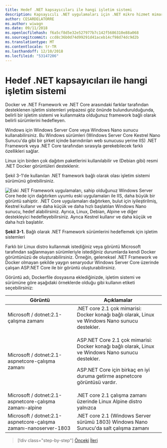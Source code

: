 ```yaml
---
title: Hedef .NET kapsayıcıları ile hangi işletim sistemi
description: Kapsayıcılı .NET uygulamaları için .NET mikro hizmet mimarisi | Hedef .NET kapsayıcıları ile hangi işletim sistemi
author: CESARDELATORRE
ms.author: wiwagn
ms.date: 09/11/2018
ms.openlocfilehash: f6a5cf8d5e32e527977b7c142f5686310e88a068
ms.sourcegitcommit: ccd8c36b0d74d99291d41aceb14cf98d74dc9d2b
ms.translationtype: MT
ms.contentlocale: tr-TR
ms.lasthandoff: 12/10/2018
ms.locfileid: "53147206"
---
```

# <a name="what-os-to-target-with-net-containers"></a>Hedef .NET kapsayıcıları ile hangi işletim sistemi

Docker ve .NET Framework ve .NET Core arasındaki farklar tarafından desteklenen işletim sistemleri yelpazesi göz önünde bulundurulduğunda, belirli bir işletim sistemi ve kullanmakta olduğunuz framework bağlı olarak belirli sürümlerini hedefleyen.

Windows için Windows Server Core veya Windows Nano sunucu kullanabilirsiniz. Bu Windows sürümleri (Windows Server Core Kestrel Nano Sunucu'da gibi bir şirket içinde barındırılan web sunucusu yerine IIS) .NET Framework veya .NET Core tarafından sırasıyla gerekebilecek farklı özellikleri sağlar.

Linux için birden çok dağıtım paketlerini kullanılabilir ve (Debian gibi) resmi .NET Docker görüntüleri desteklenir.

Şekil 3-1'de kullanılan .NET framework bağlı olarak olası işletim sistemi sürümünü görebilirsiniz.

![Eski .NET Framework uygulamaları, sahip olduğunuz Windows Server Core hede için dağıtırken uyumlu eski uygulamaları ile IIS, daha büyük bir görüntü sahiptir. .NET Core uygulamaları dağıtırken, bulut için iyileştirilmiş, Kestrel kullanır ve daha küçük ve daha hızlı başlatılan Windows Nano sunucu, hedef alabilirsiniz. Ayrıca, Linux, Debian, Alpine ve diğer destekleyici hedefleyebilirsiniz. Ayrıca Kestrel kullanır ve daha küçük ve daha hızlı başlatılır.](./media/image1.png)

**Şekil 3-1.** Bağlı olarak .NET Framework sürümlerini hedeflemek için işletim sistemleri

Farklı bir Linux distro kullanmak istediğiniz veya görüntü Microsoft tarafından sağlanmayan sürümleriyle istediğiniz durumlarda kendi Docker görüntünüzü de oluşturabilirsiniz. Örneğin, geleneksel .NET Framework ve Docker olmayan şekilde yaygın senaryodur Windows Server Core üzerinde çalışan ASP.NET Core ile bir görüntü oluşturabilirsiniz.

Görüntü adı, Dockerfile dosyasına eklediğinizde, işletim sistemi ve sürümüne göre aşağıdaki örneklerde olduğu gibi kullanın etiketi seçebilirsiniz:

<table>
<thead>
<tr class="header">
<th>Görüntü</th>
<th>Açıklamalar</th>
</tr>
</thead>
<tbody>
<tr>
<td>Microsoft / dotnet:2.1-çalışma zamanı</td>
<td>.NET core 2.1 çok mimarisi: Docker konağı bağlı olarak, Linux ve Windows Nano sunucu destekler.</td>
</tr>
<tr class="odd">
<td>Microsoft / dotnet:2.1-aspnetcore-çalışma zamanı</td>
<td><p>ASP.NET Core 2.1 çok mimarisi: Docker konağı bağlı olarak, Linux ve Windows Nano sunucu destekler.</p>
<p>ASP.NET Core için birkaç en iyi duruma getirme aspnetcore görüntüsü vardır.</p></td>
</tr>
<tr class="even">
<td>Microsoft / dotnet:2.1-aspnetcore-çalışma zamanı-alpine</td>
<td>.NET core 2.1 çalışma zamanı üzerinde Linux Alpine distro yalnızca</td>
</tr>
<tr class="odd">
<td>Microsoft / dotnet:2.1-aspnetcore-çalışma zamanı-nanoserver-1803</td>
<td>.NET core 2.1 (Windows Server sürümü 1803) Windows Nano Sunucu'da salt çalışma zamanı</td>
</tr>
</tbody>
</table>

>[!div class="step-by-step"]
>[Önceki](container-framework-choice-factors.md)
>[İleri](official-net-docker-images.md)